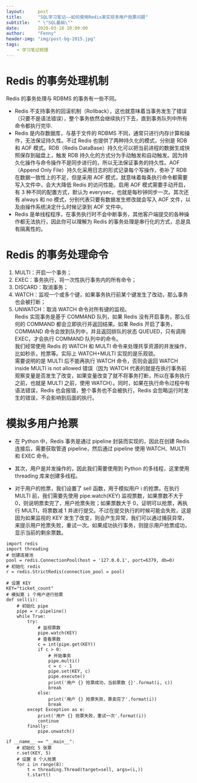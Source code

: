 ```yaml
---
layout:     post
title:      "SQL学习笔记——如何使用Redis来实现多用户抢票问题"
subtitle:   " \"SQL基础\""
date:       2020-03-10 10:09:00
author:     "Fenny"
header-img: "img/post-bg-2015.jpg"
tags:
    - 学习笔记梳理
---
```


# Redis 的事务处理机制
Redis 的事务处理与 RDBMS 的事务有一些不同。<br>
* Redis 不支持事务的回滚机制（Rollback），这也就意味着当事务发生了错误（只要不是语法错误），整个事务依然会继续执行下去，直到事务队列中所有命令都执行完毕.
* Redis 是内存数据库，与基于文件的 RDBMS 不同，通常只进行内存计算和操作，无法保证持久性。不过 Redis 也提供了两种持久化的模式，分别是 RDB 和 AOF 模式。RDB（Redis DataBase）持久化可以把当前进程的数据生成快照保存到磁盘上，触发 RDB 持久化的方式分为手动触发和自动触发。因为持久化操作与命令操作不是同步进行的，所以无法保证事务的持久性。AOF（Append Only File）持久化采用日志的形式记录每个写操作，弥补了 RDB 在数据一致性上的不足，但是采用 AOF 模式，就意味着每条执行命令都需要写入文件中，会大大降低 Redis 的访问性能。启用 AOF 模式需要手动开启，有 3 种不同的配置方式，默认为 everysec，也就是每秒钟同步一次。其次还有 always 和 no 模式，分别代表只要有数据发生修改就会写入 AOF 文件，以及由操作系统决定什么时候记录到 AOF 文件中。
* Redis 是单线程程序，在事务执行时不会中断事务，其他客户端提交的各种操作都无法执行，因此你可以理解为 Redis 的事务处理是串行化的方式，总是具有隔离性的。

# Redis 的事务处理命令
1. MULTI：开启一个事务；
2. EXEC：事务执行，将一次性执行事务内的所有命令；
3. DISCARD：取消事务；
4. WATCH：监视一个或多个键，如果事务执行前某个键发生了改动，那么事务也会被打断；
5. UNWATCH：取消 WATCH 命令对所有键的监视。<br>
Redis 实现事务是基于 COMMAND 队列，如果 Redis 没有开启事务，那么任何的 COMMAND 都会立即执行并返回结果。如果 Redis 开启了事务，COMMAND 命令会放到队列中，并且返回排队的状态 QUEUED，只有调用 EXEC，才会执行 COMMAND 队列中的命令。<br>
我们经常使用 Redis 的 WATCH 和 MULTI 命令来处理共享资源的并发操作，比如秒杀，抢票等。实际上 WATCH+MULTI 实现的是乐观锁。<br>
需要说明的是 MULTI 后不能再执行 WATCH 命令，否则会返回 WATCH inside MULTI is not allowed 错误（因为 WATCH 代表的就是在执行事务前观察变量是否发生了改变，如果变量改变了就不将事务打断，所以在事务执行之前，也就是 MULTI 之前，使用 WATCH）。同时，如果在执行命令过程中有语法错误，Redis 也会报错，整个事务也不会被执行，Redis 会忽略运行时发生的错误，不会影响到后面的执行。<br>

# 模拟多用户抢票
* 在 Python 中，Redis 事务是通过 pipeline 封装而实现的，因此在创建 Redis 连接后，需要获取管道 pipeline，然后通过 pipeline 使用 WATCH、MULTI 和 EXEC 命令。

* 其次，用户是并发操作的，因此我们需要使用到 Python 的多线程，这里使用 threading 库来创建多线程。

* 对于用户的抢票，我们设置了 sell 函数，用于模拟用户 i 的抢票。在执行 MULTI 前，我们需要先使用 pipe.watch(KEY) 监视票数，如果票数不大于 0，则说明票卖完了，用户抢票失败；如果票数大于 0，证明可以抢票，再执行 MULTI，将票数减 1 并进行提交。不过在提交执行的时候可能会失败，这是因为如果监视的 KEY 发生了改变，则会产生异常，我们可以通过捕获异常，来提示用户抢票失败，重试一次。如果成功执行事务，则提示用户抢票成功，显示当前的剩余票数。
```
import redis
import threading
# 创建连接池
pool = redis.ConnectionPool(host = '127.0.0.1', port=6379, db=0)
# 初始化 redis
r = redis.StrictRedis(connection_pool = pool)
 
# 设置 KEY
KEY="ticket_count"
# 模拟第 i 个用户进行抢票
def sell(i):
    # 初始化 pipe
    pipe = r.pipeline()
    while True:
        try:
            # 监视票数
            pipe.watch(KEY)
            # 查看票数
            c = int(pipe.get(KEY))      
            if c > 0:
                # 开始事务
                pipe.multi()            
                c = c - 1
                pipe.set(KEY, c)        
                pipe.execute()
                print('用户 {} 抢票成功，当前票数 {}'.format(i, c))
                break
            else:
                print('用户 {} 抢票失败，票卖完了'.format(i))
                break
        except Exception as e:
            print('用户 {} 抢票失败，重试一次'.format(i))
            continue
        finally:
            pipe.unwatch()
 
if __name__ == "__main__":
    # 初始化 5 张票
    r.set(KEY, 5)  
    # 设置 8 个人抢票
    for i in range(8):
        t = threading.Thread(target=sell, args=(i,))
        t.start()
```

